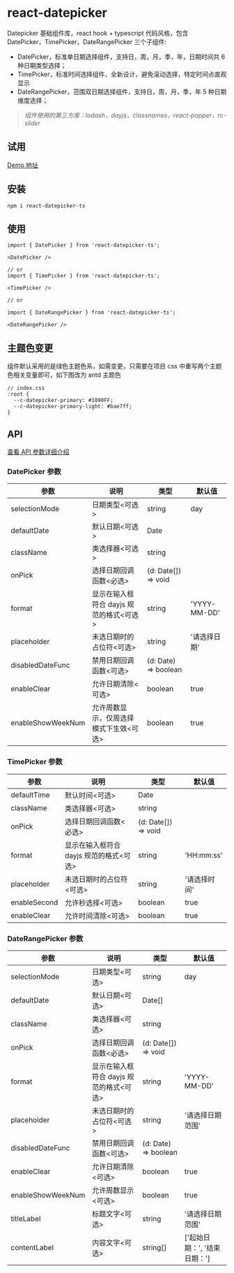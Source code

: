 
# react-datepicker

Datepicker 基础组件库，react hook + typescript 代码风格，包含 DatePicker，TimePicker，DateRangePicker 三个子组件:

- DatePicker，标准单日期选择组件，支持日，周，月，季，年，日期时间共 6 种日期类型选择；
- TimePicker，标准时间选择组件，全新设计，避免滚动选择，特定时间点直观显示
- DateRangePicker，范围双日期选择组件，支持日，周，月，季，年 5 种日期维度选择；

> <i>组件使用的第三方库：lodash，dayjs，classnames，react-popper，rc-slider</i>

## 试用

[Demo 地址](https://liuyuqin1991.github.io/react-datepicker/)

## 安装

```
npm i react-datepicker-ts

```

## 使用

```
import { DatePicker } from 'react-datepicker-ts';

<DatePicker />

// or
import { TimePicker } from 'react-datepicker-ts';

<TimePicker />

// or

import { DateRangePicker } from 'react-datepicker-ts';

<DateRangePicker />

```

## 主题色变更

组件默认采用的是绿色主题色系，如需变更，只需要在项目 css 中重写两个主题色相关变量即可，如下图改为 antd 主题色

```
// index.css
:root {
  --c-datepicker-primary: #1890FF;
  --c-datepicker-primary-light: #bae7ff;
}
```

## API

[查看 API 参数详细介绍](./README_API.md)

### DatePicker 参数

| 参数              | 说明                                    | 类型                 | 默认值       |
| ----------------- | --------------------------------------- | -------------------- | ------------ |
| selectionMode     | 日期类型<可选>                          | string               | day          |
| defaultDate       | 默认日期<可选>                          | Date                 |              |
| className         | 类选择器<可选>                          | string               |              |
| onPick            | 选择日期回调函数<必选>                  | (d: Date[]) => void  |              |
| format            | 显示在输入框符合 dayjs 规范的格式<可选> | string               | 'YYYY-MM-DD' |
| placeholder       | 未选日期时的占位符<可选>                | string               | '请选择日期' |
| disabledDateFunc  | 禁用日期回调函数<可选>                  | (d: Date) => boolean |              |
| enableClear       | 允许日期清除<可选>                      | boolean              | true         |
| enableShowWeekNum | 允许周数显示，仅周选择模式下生效<可选>  | boolean              | true         |

### TimePicker 参数

| 参数         | 说明                                    | 类型                | 默认值       |
| ------------ | --------------------------------------- | ------------------- | ------------ |
| defaultTime  | 默认时间<可选>                          | Date                |              |
| className    | 类选择器<可选>                          | string              |              |
| onPick       | 选择日期回调函数<必选>                  | (d: Date[]) => void |              |
| format       | 显示在输入框符合 dayjs 规范的格式<可选> | string              | 'HH:mm:ss'   |
| placeholder  | 未选日期时的占位符<可选>                | string              | '请选择时间' |
| enableSecond | 允许秒选择<可选>                        | boolean             | true         |
| enableClear  | 允许时间清除<可选>                      | boolean             | true         |

### DateRangePicker 参数

| 参数              | 说明                                    | 类型                 | 默认值                       |
| ----------------- | --------------------------------------- | -------------------- | ---------------------------- |
| selectionMode     | 日期类型<可选>                          | string               | day                          |
| defaultDate       | 默认日期<可选>                          | Date[]               |                              |
| className         | 类选择器<可选>                          | string               |                              |
| onPick            | 选择日期回调函数<必选>                  | (d: Date[]) => void  |                              |
| format            | 显示在输入框符合 dayjs 规范的格式<可选> | string               | 'YYYY-MM-DD'                 |
| placeholder       | 未选日期时的占位符<可选>                | string               | '请选择日期范围'             |
| disabledDateFunc  | 禁用日期回调函数<可选>                  | (d: Date) => boolean |                              |
| enableClear       | 允许日期清除<可选>                      | boolean              | true                         |
| enableShowWeekNum | 允许周数显示<可选>                      | boolean              | true                         |
| titleLabel        | 标题文字<可选>                          | string               | '请选择日期范围'             |
| contentLabel      | 内容文字<可选>                          | string[]             | ['起始日期：', '结束日期：'] |
